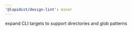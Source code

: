 ```yaml
---
'@lapidist/design-lint': minor
---
```


expand CLI targets to support directories and glob patterns
